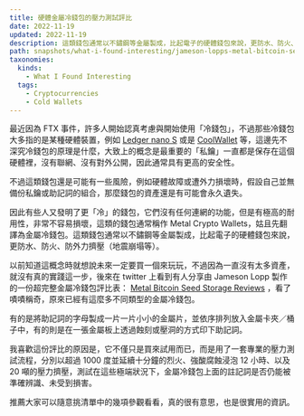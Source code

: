 ```yaml
---
title: 硬體金屬冷錢包的壓力測試評比
date: 2022-11-19
updated: 2022-11-19
description: 這類錢包通常以不鏽鋼等金屬製成，比起電子的硬體錢包來說，更防水、防火、防外力擠壓（地震崩塌等）。
path: snapshots/what-i-found-interesting/jameson-lopps-metal-bitcoin-seed-storage-reviews
taxonomies:
  kinds: 
    - What I Found Interesting
  tags: 
    - Cryptocurrencies
    - Cold Wallets
---
```


最近因為 FTX 事件，許多人開始認真考慮與開始使用「冷錢包」，不過那些冷錢包大多指的是某種硬體裝置，例如 [Ledger nano S](https://shop.ledger.com/pages/ledger-nano-s-plus) 或是 [CoolWallet](https://www.coolwallet.io/coolwallet_s) 等，這邊先不深究冷錢包的原理是什麼，大致上的概念是最重要的「私鑰」一直都是保存在這個硬體裡，沒有聯網、沒有對外公開，因此通常具有更高的安全性。

不過這類錢包還是可能有一些風險，例如硬體故障或遭外力損壞時，假設自己並無備份私鑰或助記詞的組合，那麼錢包的資產還是有可能會永久遺失。

因此有些人又發明了更「冷」的錢包，它們沒有任何連網的功能，但是有極高的耐用性，非常不容易損壞，這類的錢包通常稱作 Metal Crypto Wallets，姑且先翻譯為金屬冷錢包。這類錢包通常以不鏽鋼等金屬製成，比起電子的硬體錢包來說，更防水、防火、防外力擠壓（地震崩塌等）。

以前知道這概念時就想說未來一定要買一個來玩玩，不過因為一直沒有太多資產，就沒有真的實踐這一步，後來在 twitter 上看到有人分享由 Jameson Lopp 製作的一份超完整金屬冷錢包評比表： [Metal Bitcoin Seed Storage Reviews](https://jlopp.github.io/metal-bitcoin-storage-reviews/) ，看了嘖嘖稱奇，原來已經有這麼多不同類型的金屬冷錢包。

有的是將助記詞的字母製成一片一片小小的金屬片，並依序排列放入金屬卡夾／桶子中，有的則是在一張金屬板上透過蝕刻或壓洞的方式印下助記詞。

我喜歡這份評比的原因是，它不僅只是買來試用而已，而是用了一套專業的壓力測試流程，分別以超過 1000 度並延續十分鐘的烈火、強酸腐蝕浸泡 12 小時、以及 20 噸的壓力擠壓，測試在這些極端狀況下，金屬冷錢包上面的註記詞是否仍能被準確辨識、未受到損害。

推薦大家可以隨意挑清單中的幾項參觀看看，真的很有意思，也是很實用的資訊。